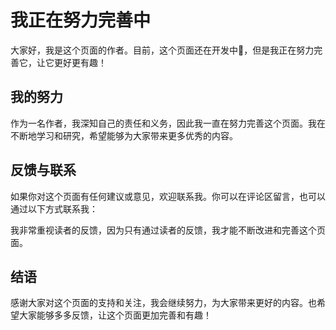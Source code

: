 # 我正在努力完善中

大家好，我是这个页面的作者。目前，这个页面还在开发中🐌，但是我正在努力完善它，让它更好更有趣！

## 我的努力

作为一名作者，我深知自己的责任和义务，因此我一直在努力完善这个页面。我在不断地学习和研究，希望能够为大家带来更多优秀的内容。

## 反馈与联系

如果你对这个页面有任何建议或意见，欢迎联系我。你可以在评论区留言，也可以通过以下方式联系我：

<!--center>
  <img src="/pagesidebar/a.jpg?raw=true" alt="drawing"  width="180px"/>
  <div style="font-size: 18px;">微信</div>
  <br/>
</center-->

我非常重视读者的反馈，因为只有通过读者的反馈，我才能不断改进和完善这个页面。

## 结语

感谢大家对这个页面的支持和关注，我会继续努力，为大家带来更好的内容。也希望大家能够多多反馈，让这个页面更加完善和有趣！